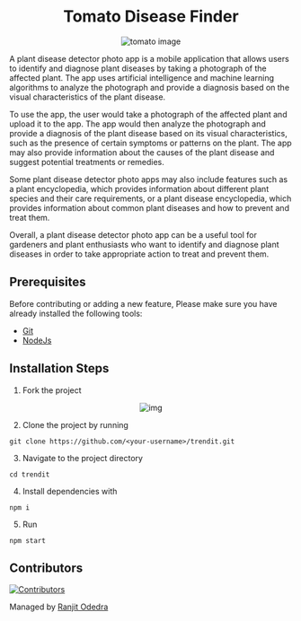 <h1 align="center">Tomato Disease Finder</h1>

<p align="center">
  <img src="https://media4.giphy.com/media/a0N6ZmPmzGIPm/giphy.gif?cid=ecf05e47uygzutc57k7q8glhwc95xcjtvdsvk5jpvitdvwre&rid=giphy.gif&ct=g" alt="tomato  image">
</p>

A plant disease detector photo app is a mobile application that allows users to identify and diagnose plant diseases by taking a photograph of the affected plant. The app uses artificial intelligence and machine learning algorithms to analyze the photograph and provide a diagnosis based on the visual characteristics of the plant disease.

To use the app, the user would take a photograph of the affected plant and upload it to the app. The app would then analyze the photograph and provide a diagnosis of the plant disease based on its visual characteristics, such as the presence of certain symptoms or patterns on the plant. The app may also provide information about the causes of the plant disease and suggest potential treatments or remedies.

Some plant disease detector photo apps may also include features such as a plant encyclopedia, which provides information about different plant species and their care requirements, or a plant disease encyclopedia, which provides information about common plant diseases and how to prevent and treat them.

Overall, a plant disease detector photo app can be a useful tool for gardeners and plant enthusiasts who want to identify and diagnose plant diseases in order to take appropriate action to treat and prevent them.

## Prerequisites

Before contributing or adding a new feature, Please make sure you have already installed the following tools:

- [Git](https://git-scm.com/downloads)
- [NodeJs](https://nodejs.org/en/download/)

## Installation Steps

1. Fork the project
<p align="center">
  <img src="https://github.com/clubgamma/Trendit/blob/main/client/src/Assets/Images/Doc/img.png" alt="img">
</p>

2. Clone the project by running
```
git clone https://github.com/<your-username>/trendit.git
```

3. Navigate to the project directory 
```
cd trendit
```

4. Install dependencies with 
```
npm i
```

5. Run 
```
npm start
```

## Contributors

[![Contributors](https://contrib.rocks/image?repo=ranjitodedra/cleantomato)](https://github.com/ranjitodedra/cleantomato/graphs/contributors)

Managed by [Ranjit Odedra](https://github.com/ranjitodedra) 
